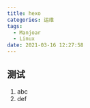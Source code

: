 ```yaml
---
title: hexo
categories: 运维
tags:
  - Manjoar
  - Linux
date: 2021-03-16 12:27:58
---
```


## 测试

1. abc 
2. def